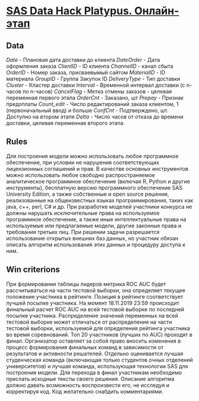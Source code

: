 # [SAS Data Hack Platypus. Онлайн-этап](https://sascompetitions.ru/competitions/sas-data-hack-platypus-online)

## Data

*Date* - Плановая дата доставки до клиента
*DateOrder* - Дата оформления заказа
*ClientID* - ID клиента
*ChannelID* - канал сбыта
*OrderID* - Номер заказа, присваевымый сайтом
*MaterialID* - ID материала
*GroupID* - Группа Закупок ID
*DeliveryType* - Тип доставки
*Cluster* - Кластер доставки
*Interval* - Временной интервал доставки (с n-часов по n-часов)
*CancelFlag* - Метка отмены заказов - целевая переменная первого этапа
*OrderCnt* - Заказано, шт
*Prepay* - Признак предоплаты
*Count_edit* - Число редактирований заказа клиентом, 1 (первоначальный ввод) и больше
*ConfCnt* - Подтверждено, шт. Доступно на втором этапе
*Delta* - Число часов от отказа до времени доставки, целевая переменная второго этапа

## Rules

Для построения модели можно использовать любое программное обеспечение, при условии не нарушения соответствующих лицензионных соглашений и прав. В качестве основных инструментов можно использовать любое свободно распространяемое аналитическое программное обеспечение (включая R, Python и другие инструменты), бесплатную версию программного обеспечение SAS University Edition, а также собственные и open source решения, реализованные на общеизвестных языках программирования, таких как java, c++, perl, C# и др. При разработке моделей участники конкурса не должны нарушать исключительные права на используемое программное обеспечение, а также иные интеллектуальные права на используемые или предлагаемые модели, другие законные права и требования третьих лиц. При решении задачи разрешается использование открытых внешних баз данных, но участник обязан описать алгоритм использования этих данных и процедуру доступа к ним.

## Win criterions

При формировании таблицы лидеров метрика ROC AUC будет рассчитываться на части тестовой выборки, она определяет текущее положение участника в рейтинге. Позиция в рейтинге соответствует лучшей посылке участника. На момент 18.11.2019 23:59 происходит финальный расчет ROC AUC на всей тестовой выборке по последней посылке участника. Распределение значений переменных на всей тестовой выборке может отличаться от распределения на части тестовой выборки, используемой для определения рейтинга участника во время соревнований. Топ 20 участников (лучших по AUC) проходят в финал. Организатор оставляет за собой право вносить изменения в процесс формирования финальных команд в зависимости от результатов и активности решателей. Отдельно оценивается лучшая студенческая команда (включающая только студентов очных отделений университетов) и лучшая команда, использующая технологии SAS для построения модели. Для перехода в финал участникам необходимо прислать исходные тексты своего решения. Описание алгоритма должно давать возможность воспроизвести его, не исследуя и корректируя код. Код желательно снабдить комментариями.